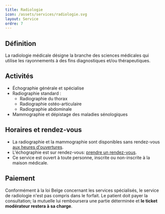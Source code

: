 ```yaml
---
title: Radiologie
icon: /assets/services/radiologie.svg
layout: Service
ordre: 7
---
```

## Définition
La radiologie médicale désigne la branche des sciences médicales qui utilise les rayonnements à des fins diagnostiques et/ou thérapeutiques.

## Activités
- Échographie générale et spécialise
- Radiographie standard :
  - Radiographie du thorax
  - Radiographie ostéo-articulaire
  - Radiographie abdominale
- Mammographie et dépistage des maladies sénologiques

## Horaires et rendez-vous
- La radiographie et la mammographie sont disponibles sans rendez-vous [aux heures d'ouvertures](/horaires).
- L'échographie est sur rendez-vous: [prendre un rendez-vous](/rendez-vous).
- Ce service est ouvert à toute personne, inscrite ou non-inscrite à la maison médicale.

## Paiement
Conformément à la loi Belge concernant les services spécialisés, le service de radiologie n'est pas compris dans le forfait. Le patient doit payer la consultation; la mutuelle lui remboursera une partie déterminée et **le ticket modérateur restera à sa charge**.
